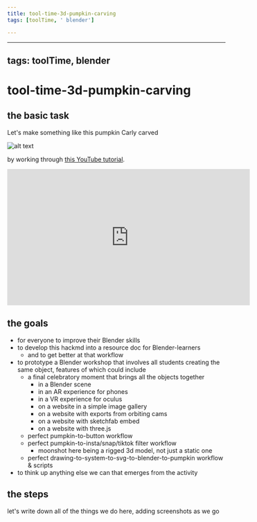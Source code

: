 ```yaml
---
title: tool-time-3d-pumpkin-carving
tags: [toolTime, ' blender']

---
```


---
tags: toolTime, blender
---


# tool-time-3d-pumpkin-carving



## the basic task

Let's make something like this pumpkin Carly carved

![alt text](https://files.slack.com/files-pri/T0HTW3H0V-F046J41P2EA/pumpkin-lit-2.jpg?pub_secret=510431207e)

by working through [this YouTube tutorial](https://www.youtube.com/watch?v=d2PVacOam4w). 

<iframe width="560" height="315" src="https://www.youtube.com/embed/d2PVacOam4w" title="YouTube video player" frameborder="0" allow="accelerometer; autoplay; clipboard-write; encrypted-media; gyroscope; picture-in-picture" allowfullscreen></iframe>

## the goals

- for everyone to improve their Blender skills
- to develop this hackmd into a resource doc for Blender-learners
    - and to get better at that workflow
- to prototype a Blender workshop that involves all students creating the same object, features of which could include
    - a final celebratory moment that brings all the objects together 
        - in a Blender scene
        - in an AR experience for phones
        - in a VR experience for oculus
        - on a website in a simple image gallery
        - on a website with exports from orbiting cams
        - on a website with sketchfab embed
        - on a website with three.js
    - perfect pumpkin-to-button workflow
    - perfect pumpkin-to-insta/snap/tiktok filter workflow
        - moonshot here being a rigged 3d model, not just a static one
    - perfect drawing-to-system-to-svg-to-blender-to-pumpkin workflow & scripts
- to think up anything else we can that emerges from the activity

## the steps

let's write down all of the things we do here, adding screenshots as we go





